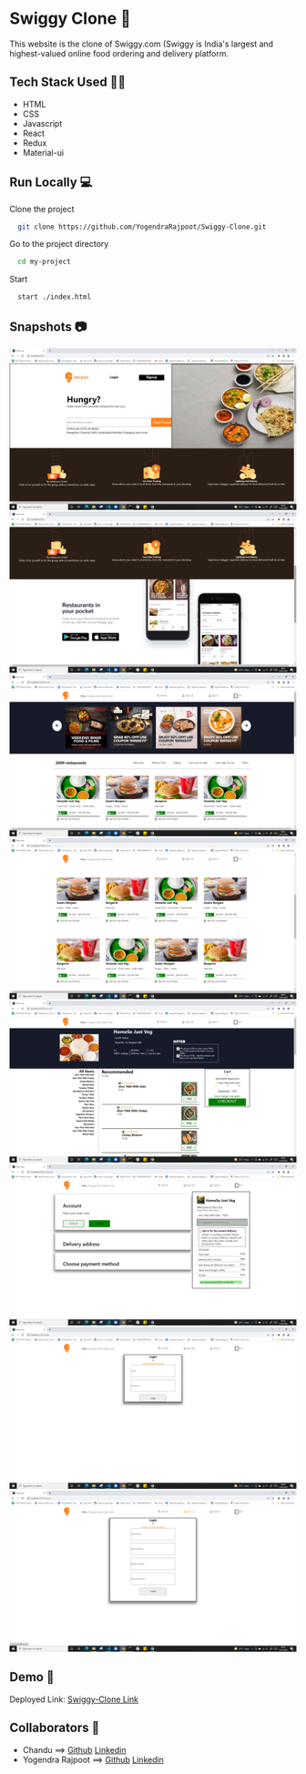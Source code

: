 
# Swiggy Clone 🌇

This website is the clone of Swiggy.com (Swiggy is India's largest and highest-valued online food ordering and delivery platform.

## Tech Stack Used 👩‍💻

- HTML
- CSS
- Javascript
- React
- Redux
- Material-ui


## Run Locally 💻

Clone the project

```bash
  git clone https://github.com/YogendraRajpoot/Swiggy-Clone.git
```

Go to the project directory

```bash
  cd my-project
```

Start

```bash
  start ./index.html
```


## Snapshots 📷

![](./src/Image/Landing-page.png)
![](./src/Image/Landing-page-2.png)
![](./src/Image/Home-page-1.png)
![](./src/Image/Home-page-2.png)
![](./src/Image/Restaurant-page.png)
![](./src/Image/Cart-page.png)
![](./src/Image/Login-page.png)
![](./src/Image/Sign-up-page.png)
## Demo 🎥

Deployed Link: [Swiggy-Clone Link](https://swiggysiteclone.netlify.app/)


## Collaborators 🤝

* Chandu ==> [Github](https://github.com/chandu806) [Linkedin](https://github.com/chandu806)
* Yogendra Rajpoot ==> [Github](https://github.com/YogendraRajpoot) [Linkedin](https://www.linkedin.com/in/yogendrarajpoot/)

